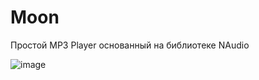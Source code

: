 # Moon
Простой MP3 Player основанный на библиотеке NAudio

![image](https://user-images.githubusercontent.com/77464755/194773798-1c01343b-27a7-471b-8c51-6c9047c6ae17.png)
